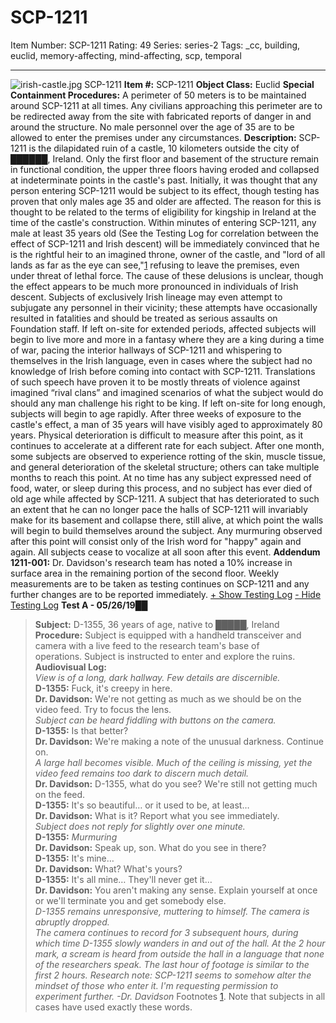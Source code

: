 # SCP-1211
Item Number: SCP-1211
Rating: 49
Series: series-2
Tags: _cc, building, euclid, memory-affecting, mind-affecting, scp, temporal

---

![irish-castle.jpg](https://scp-wiki.wdfiles.com/local--files/scp-1211/irish-castle.jpg)
SCP-1211
**Item #:** SCP-1211
**Object Class:** Euclid
**Special Containment Procedures:** A perimeter of 50 meters is to be maintained around SCP-1211 at all times. Any civilians approaching this perimeter are to be redirected away from the site with fabricated reports of danger in and around the structure. No male personnel over the age of 35 are to be allowed to enter the premises under any circumstances.
**Description:** SCP-1211 is the dilapidated ruin of a castle, 10 kilometers outside the city of ██████, Ireland. Only the first floor and basement of the structure remain in functional condition, the upper three floors having eroded and collapsed at indeterminate points in the castle's past. Initially, it was thought that any person entering SCP-1211 would be subject to its effect, though testing has proven that only males age 35 and older are affected. The reason for this is thought to be related to the terms of eligibility for kingship in Ireland at the time of the castle's construction.
Within minutes of entering SCP-1211, any male at least 35 years old (See the Testing Log for correlation between the effect of SCP-1211 and Irish descent) will be immediately convinced that he is the rightful heir to an imagined throne, owner of the castle, and "lord of all lands as far as the eye can see,"[1](javascript:;) refusing to leave the premises, even under threat of lethal force. The cause of these delusions is unclear, though the effect appears to be much more pronounced in individuals of Irish descent. Subjects of exclusively Irish lineage may even attempt to subjugate any personnel in their vicinity; these attempts have occasionally resulted in fatalities and should be treated as serious assaults on Foundation staff.
If left on-site for extended periods, affected subjects will begin to live more and more in a fantasy where they are a king during a time of war, pacing the interior hallways of SCP-1211 and whispering to themselves in the Irish language, even in cases where the subject had no knowledge of Irish before coming into contact with SCP-1211. Translations of such speech have proven it to be mostly threats of violence against imagined “rival clans” and imagined scenarios of what the subject would do should any man challenge his right to be king.
If left on-site for long enough, subjects will begin to age rapidly. After three weeks of exposure to the castle's effect, a man of 35 years will have visibly aged to approximately 80 years. Physical deterioration is difficult to measure after this point, as it continues to accelerate at a different rate for each subject. After one month, some subjects are observed to experience rotting of the skin, muscle tissue, and general deterioration of the skeletal structure; others can take multiple months to reach this point. At no time has any subject expressed need of food, water, or sleep during this process, and no subject has ever died of old age while affected by SCP-1211.
A subject that has deteriorated to such an extent that he can no longer pace the halls of SCP-1211 will invariably make for its basement and collapse there, still alive, at which point the walls will begin to build themselves around the subject. Any murmuring observed after this point will consist only of the Irish word for "happy" again and again. All subjects cease to vocalize at all soon after this event.
**Addendum 1211-001:** Dr. Davidson's research team has noted a 10% increase in surface area in the remaining portion of the second floor. Weekly measurements are to be taken as testing continues on SCP-1211 and any further changes are to be reported immediately.
[\+ Show Testing Log](javascript:;)
[\- Hide Testing Log](javascript:;)
**Test A - 05/26/19██**
> **Subject:** D-1355, 36 years of age, native to █████, Ireland  
>  **Procedure:** Subject is equipped with a handheld transceiver and camera with a live feed to the research team's base of  
>  operations. Subject is instructed to enter and explore the ruins.  
>  **Audiovisual Log:**  
>  *View is of a long, dark hallway. Few details are discernible.*  
>  **D-1355:** Fuck, it's creepy in here.  
>  **Dr. Davidson:** We're not getting as much as we should be on the video feed. Try to focus the lens.  
>  *Subject can be heard fiddling with buttons on the camera.*  
>  **D-1355:** Is that better?  
>  **Dr. Davidson:** We're making a note of the unusual darkness. Continue on.  
>  *A large hall becomes visible. Much of the ceiling is missing, yet the video feed remains too dark to discern much detail.*  
>  **Dr. Davidson:** D-1355, what do you see? We're still not getting much on the feed.  
>  **D-1355:** It's so beautiful… or it used to be, at least…  
>  **Dr. Davidson:** What is it? Report what you see immediately.  
>  *Subject does not reply for slightly over one minute.*  
>  **D-1355:** *Murmuring*  
>  **Dr. Davidson:** Speak up, son. What do you see in there?  
>  **D-1355:** It's mine…  
>  **Dr. Davidson:** What? What's yours?  
>  **D-1355:** It's all mine… They'll never get it…  
>  **Dr. Davidson:** You aren't making any sense. Explain yourself at once or we'll terminate you and get somebody else.  
>  *D-1355 remains unresponsive, muttering to himself. The camera is abruptly dropped.*  
>  *The camera continues to record for 3 subsequent hours, during which time D-1355 slowly wanders in and out of the hall. At the 2 hour mark, a scream is heard from outside the hall in a language that none of the researchers speak. The last hour of footage is similar to the first 2 hours.*
_Research note: SCP-1211 seems to somehow alter the mindset of those who enter it. I'm requesting permission to experiment further. -Dr. Davidson_
Footnotes
[1](javascript:;). Note that subjects in all cases have used exactly these words.